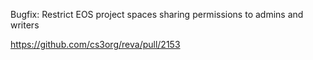 Bugfix: Restrict EOS project spaces sharing permissions to admins and writers

https://github.com/cs3org/reva/pull/2153